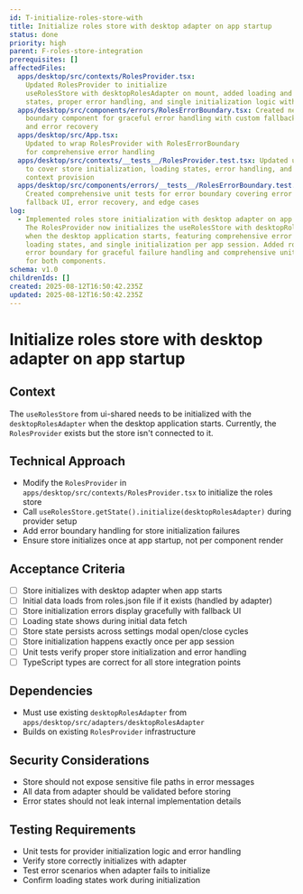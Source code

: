 ```yaml
---
id: T-initialize-roles-store-with
title: Initialize roles store with desktop adapter on app startup
status: done
priority: high
parent: F-roles-store-integration
prerequisites: []
affectedFiles:
  apps/desktop/src/contexts/RolesProvider.tsx:
    Updated RolesProvider to initialize
    useRolesStore with desktopRolesAdapter on mount, added loading and error
    states, proper error handling, and single initialization logic with cleanup
  apps/desktop/src/components/errors/RolesErrorBoundary.tsx: Created new error
    boundary component for graceful error handling with custom fallback support
    and error recovery
  apps/desktop/src/App.tsx:
    Updated to wrap RolesProvider with RolesErrorBoundary
    for comprehensive error handling
  apps/desktop/src/contexts/__tests__/RolesProvider.test.tsx: Updated unit tests
    to cover store initialization, loading states, error handling, and adapter
    context provision
  apps/desktop/src/components/errors/__tests__/RolesErrorBoundary.test.tsx:
    Created comprehensive unit tests for error boundary covering error catching,
    fallback UI, error recovery, and edge cases
log:
  - Implemented roles store initialization with desktop adapter on app startup.
    The RolesProvider now initializes the useRolesStore with desktopRolesAdapter
    when the desktop application starts, featuring comprehensive error handling,
    loading states, and single initialization per app session. Added robust
    error boundary for graceful failure handling and comprehensive unit tests
    for both components.
schema: v1.0
childrenIds: []
created: 2025-08-12T16:50:42.235Z
updated: 2025-08-12T16:50:42.235Z
---
```


# Initialize roles store with desktop adapter on app startup

## Context

The `useRolesStore` from ui-shared needs to be initialized with the `desktopRolesAdapter` when the desktop application starts. Currently, the `RolesProvider` exists but the store isn't connected to it.

## Technical Approach

- Modify the `RolesProvider` in `apps/desktop/src/contexts/RolesProvider.tsx` to initialize the roles store
- Call `useRolesStore.getState().initialize(desktopRolesAdapter)` during provider setup
- Add error boundary handling for store initialization failures
- Ensure store initializes once at app startup, not per component render

## Acceptance Criteria

- [ ] Store initializes with desktop adapter when app starts
- [ ] Initial data loads from roles.json file if it exists (handled by adapter)
- [ ] Store initialization errors display gracefully with fallback UI
- [ ] Loading state shows during initial data fetch
- [ ] Store state persists across settings modal open/close cycles
- [ ] Store initialization happens exactly once per app session
- [ ] Unit tests verify proper store initialization and error handling
- [ ] TypeScript types are correct for all store integration points

## Dependencies

- Must use existing `desktopRolesAdapter` from `apps/desktop/src/adapters/desktopRolesAdapter`
- Builds on existing `RolesProvider` infrastructure

## Security Considerations

- Store should not expose sensitive file paths in error messages
- All data from adapter should be validated before storing
- Error states should not leak internal implementation details

## Testing Requirements

- Unit tests for provider initialization logic and error handling
- Verify store correctly initializes with adapter
- Test error scenarios when adapter fails to initialize
- Confirm loading states work during initialization
